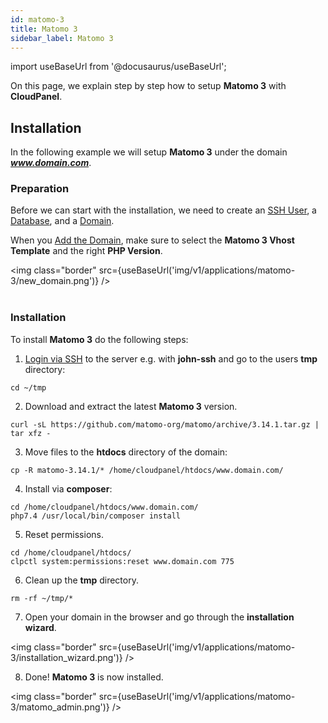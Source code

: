 ```yaml
---
id: matomo-3
title: Matomo 3
sidebar_label: Matomo 3
---
```


import useBaseUrl from '@docusaurus/useBaseUrl';

On this page, we explain step by step how to setup **Matomo 3** with **CloudPanel**.

## Installation

In the following example we will setup **Matomo 3** under the domain ***www.domain.com***.

### Preparation

Before we can start with the installation, we need to create an [SSH User](users#adding-a-user), a [Database](databases#adding-a-database), and a [Domain](domains#adding-a-domain).

When you [Add the Domain](domains#adding-a-domain), make sure to select the **Matomo 3 Vhost Template** and the right **PHP Version**.

<img class="border" src={useBaseUrl('img/v1/applications/matomo-3/new_domain.png')} /> <br /><br />

### Installation

To install **Matomo 3** do the following steps:

1. [Login via SSH](users#ssh-login) to the server e.g. with **john-ssh** and go to the users **tmp** directory:

```
cd ~/tmp
```

2. Download and extract the latest **Matomo 3** version.

```
curl -sL https://github.com/matomo-org/matomo/archive/3.14.1.tar.gz | tar xfz -
```

3. Move files to the **htdocs** directory of the domain:

```
cp -R matomo-3.14.1/* /home/cloudpanel/htdocs/www.domain.com/
```

4. Install via **composer**:

```
cd /home/cloudpanel/htdocs/www.domain.com/
php7.4 /usr/local/bin/composer install
```

5. Reset permissions.

```
cd /home/cloudpanel/htdocs/
clpctl system:permissions:reset www.domain.com 775
```

6. Clean up the **tmp** directory.

```
rm -rf ~/tmp/*
```

7. Open your domain in the browser and go through the **installation wizard**.

<img class="border" src={useBaseUrl('img/v1/applications/matomo-3/installation_wizard.png')} />

8. Done! **Matomo 3** is now installed.

<img class="border" src={useBaseUrl('img/v1/applications/matomo-3/matomo_admin.png')} />